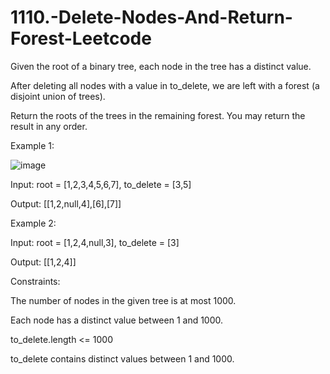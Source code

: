 # 1110.-Delete-Nodes-And-Return-Forest-Leetcode

Given the root of a binary tree, each node in the tree has a distinct value.


After deleting all nodes with a value in to_delete, we are left with a forest (a disjoint union of trees).


Return the roots of the trees in the remaining forest. You may return the result in any order.

 

Example 1:

![image](https://user-images.githubusercontent.com/63790684/125577611-e5a91d7e-d499-42ec-8e6f-4d741d8ea285.png)

Input: root = [1,2,3,4,5,6,7], to_delete = [3,5]


Output: [[1,2,null,4],[6],[7]]


Example 2:


Input: root = [1,2,4,null,3], to_delete = [3]


Output: [[1,2,4]]
 

Constraints:


The number of nodes in the given tree is at most 1000.


Each node has a distinct value between 1 and 1000.


to_delete.length <= 1000


to_delete contains distinct values between 1 and 1000.
